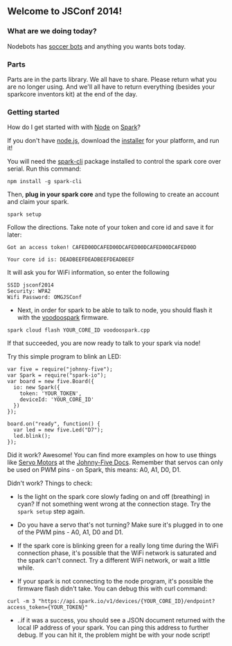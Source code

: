 ## Welcome to JSConf 2014!

### What are we doing today?

Nodebots has [soccer bots](https://www.youtube.com/watch?v=CcCwjnWBoJ8&feature=youtu.be) and anything you wants bots today.


### Parts
Parts are in the parts library. We all have to share. Please return what you are no longer using. And we'll all have to return everything (besides your sparkcore inventors kit) at the end of the day.


### Getting started

How do I get started with with [Node](http://nodejs.org/) on [Spark](https://www.spark.io/)?

If you don't have [node.js](http://nodejs.org/), download the [installer](http://nodejs.org/) for your platform, and run it!

You will need the [spark-cli](https://github.com/spark/spark-cli) package installed to control the spark core over serial. Run this command:

`npm install -g spark-cli`

Then, **plug in your spark core** and type the following to create an account and claim your spark.

`spark setup`

Follow the directions. Take note of your token and core id and save it for later:

```Got an access token! CAFED00DCAFED00DCAFED00DCAFED00DCAFED00D```

```Your core id is: DEADBEEFDEADBEEFDEADBEEF```

It will ask you for WiFi information, so enter the following

```
SSID jsconf2014
Security: WPA2
Wifi Password: OMGJSConf
```

* Next, in order for spark to be able to talk to node, you should flash it with the [voodoospark](https://github.com/voodootikigod/voodoospark) firmware.

```spark cloud flash YOUR_CORE_ID voodoospark.cpp```

If that succeeded, you are now ready to talk to your spark via node!

Try this simple program to blink an LED:

```
var five = require("johnny-five");
var Spark = require("spark-io");
var board = new five.Board({
  io: new Spark({
    token: 'YOUR_TOKEN',
    deviceId: 'YOUR_CORE_ID'
  })
});

board.on("ready", function() {
  var led = new five.Led("D7");
  led.blink();
});
```

Did it work? Awesome! You can find more examples on how to use things like [Servo Motors](https://github.com/rwaldron/johnny-five/wiki/Servo) at the [Johnny-Five Docs](https://github.com/rwaldron/johnny-five/wiki). Remember that servos can only be used on PWM pins - on Spark, this means: A0, A1, D0, D1.

Didn't work? Things to check:

* Is the light on the spark core slowly fading on and off (breathing) in cyan? If not something went wrong at the connection stage. Try the `spark setup` step again.

* Do you have a servo that's not turning? Make sure it's plugged in to one of the PWM pins - A0, A1, D0 and D1.

* If the spark core is blinking green for a really long time during the WiFi connection phase, it's possible that the WiFi network is saturated and the spark can't connect. Try a different WiFi network, or wait a little while. 

* If your spark is not connecting to the node program, it's possible the firmware flash didn't take. You can debug this with curl command:

```
curl -m 3 "https://api.spark.io/v1/devices/{YOUR_CORE_ID}/endpoint?access_token={YOUR_TOKEN}"
```

* ..if it was a success, you should see a JSON document returned with the local IP address of your spark. You can ping this address to further debug. If you can hit it, the problem might be with your node script!


